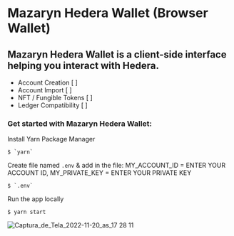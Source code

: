 # Mazaryn Hedera Wallet (Browser Wallet)

## Mazaryn Hedera Wallet is a client-side interface helping you interact with Hedera.

* Account Creation [ ] 
* Account Import [ ] 
* NFT / Fungible Tokens [ ] 
* Ledger Compatibility [ ] 

### Get started with Mazaryn Hedera Wallet:

Install Yarn Package Manager
 
`````
$ `yarn` 
``````

Create file named `.env` & add in the file: MY_ACCOUNT_ID = ENTER YOUR ACCOUNT ID, MY_PRIVATE_KEY = ENTER YOUR PRIVATE KEY 

`````
$ `.env`
`````

Run the app locally

````
$ yarn start
````


![Captura_de_Tela_2022-11-20_as_17 28 11](https://user-images.githubusercontent.com/59366270/202999568-7ccf0be0-c9d8-468f-bf67-62ff64a7fd28.jpg)




